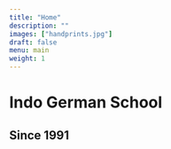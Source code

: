 ```yaml
---
title: "Home"
description: ""
images: ["handprints.jpg"]
draft: false
menu: main
weight: 1
---
```


# Indo German School
## Since 1991

